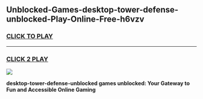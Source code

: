 
## Unblocked-Games-desktop-tower-defense-unblocked-Play-Online-Free-h6vzv
<h3>
<a href="https://premium76.site?title=desktop-tower-defense-unblocked&ref=26A">CLICK TO PLAY</a></h3>
<hr>

<h3>
<a href="https://premium76.site?title=desktop-tower-defense-unblocked&ref=26A">CLICK 2 PLAY</a>
  
</h3>

<a href="https://premium76.site?title=desktop-tower-defense-unblocked&ref=26A"><img src="https://clearcache.store/games.png"></a>


**desktop-tower-defense-unblocked games unblocked: Your Gateway to Fun and Accessible Online Gaming**
